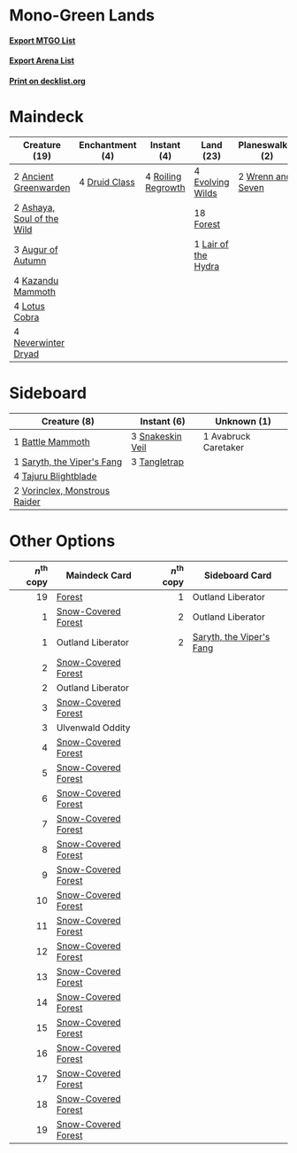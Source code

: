 # Mono-Green Lands

#### [Export MTGO List](../collection/Mono-Green%20Lands/Mono-Green%20Lands.txt)
#### [Export Arena List](../collection/Mono-Green%20Lands/Mono-Green%20Lands_arena.txt)
#### [Print on decklist.org](http://decklist.org/?deckmain=2%09Ancient%20Greenwarden%0A2%09Ashaya,%20Soul%20of%20the%20Wild%0A3%09Augur%20of%20Autumn%0A4%09Druid%20Class%0A4%09Evolving%20Wilds%0A18%09Forest%0A4%09Kazandu%20Mammoth%0A1%09Lair%20of%20the%20Hydra%0A4%09Lotus%20Cobra%0A4%09Neverwinter%20Dryad%0A4%09Roiling%20Regrowth%0A2%09Storm%20the%20Festival%0A2%09Ulvenwald%20Oddity%0A4%09Vastwood%20Surge%0A2%09Wrenn%20and%20Seven&deckside=1%09Avabruck%20Caretaker%0A1%09Battle%20Mammoth%0A1%09Saryth,%20the%20Viper's%20Fang%0A3%09Snakeskin%20Veil%0A4%09Tajuru%20Blightblade%0A3%09Tangletrap%0A2%09Vorinclex,%20Monstrous%20Raider)
# Maindeck

|                                            Creature (19)                                            |                                    Enchantment (4)                                     |                                         Instant (4)                                         |                                          Land (23)                                           |                                      Planeswalker (2)                                      |                                          Sorcery (6)                                          |   Unknown (2)    |
|-----------------------------------------------------------------------------------------------------|----------------------------------------------------------------------------------------|---------------------------------------------------------------------------------------------|----------------------------------------------------------------------------------------------|--------------------------------------------------------------------------------------------|-----------------------------------------------------------------------------------------------|------------------|
|2 [Ancient Greenwarden](http://gatherer.wizards.com/Pages/Card/Details.aspx?multiverseid=491823)     |4 [Druid Class](http://gatherer.wizards.com/Pages/Card/Details.aspx?multiverseid=527467)|4 [Roiling Regrowth](http://gatherer.wizards.com/Pages/Card/Details.aspx?multiverseid=491849)|4 [Evolving Wilds](http://gatherer.wizards.com/Pages/Card/Details.aspx?multiverseid=426944)   |2 [Wrenn and Seven](http://gatherer.wizards.com/Pages/Card/Details.aspx?multiverseid=534999)|2 [Storm the Festival](http://gatherer.wizards.com/Pages/Card/Details.aspx?multiverseid=534989)|2 Ulvenwald Oddity|
|2 [Ashaya, Soul of the Wild](http://gatherer.wizards.com/Pages/Card/Details.aspx?multiverseid=491824)|                                                                                        |                                                                                             |18 [Forest](http://gatherer.wizards.com/Pages/Card/Details.aspx?multiverseid=439860)          |                                                                                            |4 [Vastwood Surge](http://gatherer.wizards.com/Pages/Card/Details.aspx?multiverseid=491868)    |                  |
|3 [Augur of Autumn](http://gatherer.wizards.com/Pages/Card/Details.aspx?multiverseid=534952)         |                                                                                        |                                                                                             |1 [Lair of the Hydra](http://gatherer.wizards.com/Pages/Card/Details.aspx?multiverseid=527546)|                                                                                            |                                                                                               |                  |
|4 [Kazandu Mammoth](http://gatherer.wizards.com/Pages/Card/Details.aspx?multiverseid=491835)         |                                                                                        |                                                                                             |                                                                                              |                                                                                            |                                                                                               |                  |
|4 [Lotus Cobra](http://gatherer.wizards.com/Pages/Card/Details.aspx?multiverseid=438740)             |                                                                                        |                                                                                             |                                                                                              |                                                                                            |                                                                                               |                  |
|4 [Neverwinter Dryad](http://gatherer.wizards.com/Pages/Card/Details.aspx?multiverseid=527482)       |                                                                                        |                                                                                             |                                                                                              |                                                                                            |                                                                                               |                  |


# Sideboard

|                                              Creature (8)                                              |                                        Instant (6)                                        |    Unknown (1)     |
|--------------------------------------------------------------------------------------------------------|-------------------------------------------------------------------------------------------|--------------------|
|1 [Battle Mammoth](http://gatherer.wizards.com/Pages/Card/Details.aspx?multiverseid=503773)             |3 [Snakeskin Veil](http://gatherer.wizards.com/Pages/Card/Details.aspx?multiverseid=503810)|1 Avabruck Caretaker|
|1 [Saryth, the Viper's Fang](http://gatherer.wizards.com/Pages/Card/Details.aspx?multiverseid=534986)   |3 [Tangletrap](http://gatherer.wizards.com/Pages/Card/Details.aspx?multiverseid=513622)    |                    |
|4 [Tajuru Blightblade](http://gatherer.wizards.com/Pages/Card/Details.aspx?multiverseid=491856)         |                                                                                           |                    |
|2 [Vorinclex, Monstrous Raider](http://gatherer.wizards.com/Pages/Card/Details.aspx?multiverseid=503815)|                                                                                           |                    |


# Other Options

|*n*<sup>th</sup> copy|                                        Maindeck Card                                         |*n*<sup>th</sup> copy|                                          Sideboard Card                                           |
|--------------------:|----------------------------------------------------------------------------------------------|--------------------:|---------------------------------------------------------------------------------------------------|
|                   19|[Forest](http://gatherer.wizards.com/Pages/Card/Details.aspx?multiverseid=439860)             |                    1|Outland Liberator                                                                                  |
|                    1|[Snow-Covered Forest](http://gatherer.wizards.com/Pages/Card/Details.aspx?multiverseid=121192)|                    2|Outland Liberator                                                                                  |
|                    1|Outland Liberator                                                                             |                    2|[Saryth, the Viper's Fang](http://gatherer.wizards.com/Pages/Card/Details.aspx?multiverseid=534986)|
|                    2|[Snow-Covered Forest](http://gatherer.wizards.com/Pages/Card/Details.aspx?multiverseid=121192)|                     |                                                                                                   |
|                    2|Outland Liberator                                                                             |                     |                                                                                                   |
|                    3|[Snow-Covered Forest](http://gatherer.wizards.com/Pages/Card/Details.aspx?multiverseid=121192)|                     |                                                                                                   |
|                    3|Ulvenwald Oddity                                                                              |                     |                                                                                                   |
|                    4|[Snow-Covered Forest](http://gatherer.wizards.com/Pages/Card/Details.aspx?multiverseid=121192)|                     |                                                                                                   |
|                    5|[Snow-Covered Forest](http://gatherer.wizards.com/Pages/Card/Details.aspx?multiverseid=121192)|                     |                                                                                                   |
|                    6|[Snow-Covered Forest](http://gatherer.wizards.com/Pages/Card/Details.aspx?multiverseid=121192)|                     |                                                                                                   |
|                    7|[Snow-Covered Forest](http://gatherer.wizards.com/Pages/Card/Details.aspx?multiverseid=121192)|                     |                                                                                                   |
|                    8|[Snow-Covered Forest](http://gatherer.wizards.com/Pages/Card/Details.aspx?multiverseid=121192)|                     |                                                                                                   |
|                    9|[Snow-Covered Forest](http://gatherer.wizards.com/Pages/Card/Details.aspx?multiverseid=121192)|                     |                                                                                                   |
|                   10|[Snow-Covered Forest](http://gatherer.wizards.com/Pages/Card/Details.aspx?multiverseid=121192)|                     |                                                                                                   |
|                   11|[Snow-Covered Forest](http://gatherer.wizards.com/Pages/Card/Details.aspx?multiverseid=121192)|                     |                                                                                                   |
|                   12|[Snow-Covered Forest](http://gatherer.wizards.com/Pages/Card/Details.aspx?multiverseid=121192)|                     |                                                                                                   |
|                   13|[Snow-Covered Forest](http://gatherer.wizards.com/Pages/Card/Details.aspx?multiverseid=121192)|                     |                                                                                                   |
|                   14|[Snow-Covered Forest](http://gatherer.wizards.com/Pages/Card/Details.aspx?multiverseid=121192)|                     |                                                                                                   |
|                   15|[Snow-Covered Forest](http://gatherer.wizards.com/Pages/Card/Details.aspx?multiverseid=121192)|                     |                                                                                                   |
|                   16|[Snow-Covered Forest](http://gatherer.wizards.com/Pages/Card/Details.aspx?multiverseid=121192)|                     |                                                                                                   |
|                   17|[Snow-Covered Forest](http://gatherer.wizards.com/Pages/Card/Details.aspx?multiverseid=121192)|                     |                                                                                                   |
|                   18|[Snow-Covered Forest](http://gatherer.wizards.com/Pages/Card/Details.aspx?multiverseid=121192)|                     |                                                                                                   |
|                   19|[Snow-Covered Forest](http://gatherer.wizards.com/Pages/Card/Details.aspx?multiverseid=121192)|                     |                                                                                                   |

